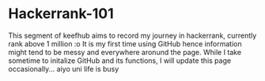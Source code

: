 # Hackerrank-101
This segment of keefhub aims to record my journey in hackerrank, currently rank above 1 million :o It is my first time using GitHub hence information might tend to be messy and everywhere aronund the page. While I take sometime to initalize GitHub and its functions, I will update this page occasionally... aiyo uni life is busy
